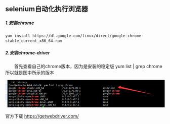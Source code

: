 ## selenium自动化执行浏览器

##### 1.安装chrome

```
yum install https://dl.google.com/linux/direct/google-chrome-stable_current_x86_64.rpm
```

##### 2.安装chrome-driver

　　首先查看自己的chrome版本，因为是安装的稳定版 yum list | grep chrome 所以就是图中所示的版本

![img](../../assets/1258067-20190610122235912-1100640589.png)

官方下载 https://getwebdriver.com/
